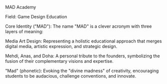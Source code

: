 MAD Academy

Field: Game Design Education

Core Identity ("MAD"): The name "MAD" is a clever acronym with three layers of meaning:

Media Art Design: Representing a holistic educational approach that merges digital media, artistic expression, and strategic design.

Mehdi, Anas, and Doha: A personal tribute to the founders, symbolizing the fusion of their complementary visions and expertise.

"Mad" (phonetic): Evoking the "divine madness" of creativity, encouraging students to be audacious, challenge conventions, and innovate.
